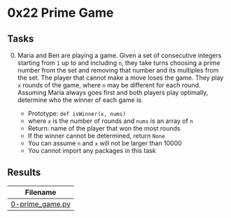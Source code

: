 # 0x22 Prime Game

## Tasks

0. Maria and Ben are playing a game. Given a set of consecutive integers starting from `1` up to and including `n`, they take turns choosing a prime number from the set and removing that number and its multiples from the set. The player that cannot make a move loses the game. They play `x` rounds of the game, where `n` may be different for each round. Assuming Maria always goes first and both players play optimally, determine who the winner of each game is.

    * Prototype: `def isWinner(x, nums)`
    * where `x` is the number of rounds and `nums` is an array of `n`
    * Return: name of the player that won the most rounds
    * If the winner cannot be determined, return `None`
    * You can assume `n` and `x` will not be larger than 10000
    * You cannot import any packages in this task

## Results

| Filename |
| ------ |
| [0-prime_game.py](https://github.com/jhonaRiver/holbertonschool-interview/blob/master/0x22-primegame/0-prime_game.py)|
